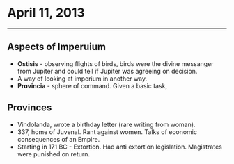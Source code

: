 # April 11, 2013
***
## Aspects of Imperuium
-	**Ostisis** - observing flights of birds, birds were the divine messanger from Jupiter and could tell if Jupiter was agreeing on decision.
-	A way of looking at imperium in another way.
-	**Provincia** - sphere of command. Given a basic task, 

## Provinces
-	Vindolanda, wrote a birthday letter (rare writing from woman).
-	337, home of Juvenal. Rant against women. Talks of economic consequences of an Empire.
-	Starting in 171 BC - Extortion. Had anti extortion legislation. Magistrates were punished on return.